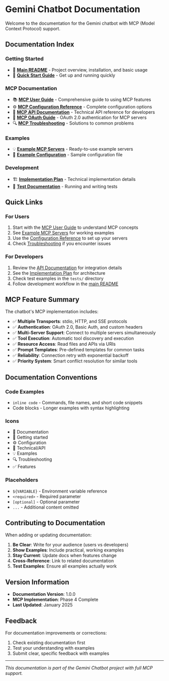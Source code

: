 # Gemini Chatbot Documentation

Welcome to the documentation for the Gemini chatbot with MCP (Model Context Protocol) support.

## Documentation Index

### Getting Started
- 📖 **[Main README](../README.md)** - Project overview, installation, and basic usage
- 🚀 **[Quick Start Guide](../README.md#quick-start)** - Get up and running quickly

### MCP Documentation
- 📚 **[MCP User Guide](mcp-guide.md)** - Comprehensive guide to using MCP features
- ⚙️ **[MCP Configuration Reference](mcp-config-reference.md)** - Complete configuration options
- 🔧 **[MCP API Documentation](mcp-api.md)** - Technical API reference for developers
- 🔐 **[MCP OAuth Guide](mcp-oauth-guide.md)** - OAuth 2.0 authentication for MCP servers
- 🔍 **[MCP Troubleshooting](mcp-troubleshooting.md)** - Solutions to common problems

### Examples
- 💡 **[Example MCP Servers](../examples/README.md)** - Ready-to-use example servers
- 📝 **[Example Configuration](../examples/mcp_config.json)** - Sample configuration file

### Development
- 🏗️ **[Implementation Plan](../plans/implement-mcp-client.md)** - Technical implementation details
- 🧪 **[Test Documentation](../README.md#testing)** - Running and writing tests

## Quick Links

### For Users
1. Start with the [MCP User Guide](mcp-guide.md) to understand MCP concepts
2. See [Example MCP Servers](../examples/README.md) for working examples
3. Use the [Configuration Reference](mcp-config-reference.md) to set up your servers
4. Check [Troubleshooting](mcp-troubleshooting.md) if you encounter issues

### For Developers
1. Review the [API Documentation](mcp-api.md) for integration details
2. See the [Implementation Plan](../plans/implement-mcp-client.md) for architecture
3. Check test examples in the `tests/` directory
4. Follow development workflow in the [main README](../README.md#development)

## MCP Feature Summary

The chatbot's MCP implementation includes:

- ✅ **Multiple Transports**: stdio, HTTP, and SSE protocols
- ✅ **Authentication**: OAuth 2.0, Basic Auth, and custom headers
- ✅ **Multi-Server Support**: Connect to multiple servers simultaneously
- ✅ **Tool Execution**: Automatic tool discovery and execution
- ✅ **Resource Access**: Read files and APIs via URIs
- ✅ **Prompt Templates**: Pre-defined templates for common tasks
- ✅ **Reliability**: Connection retry with exponential backoff
- ✅ **Priority System**: Smart conflict resolution for similar tools

## Documentation Conventions

### Code Examples
- `inline code` - Commands, file names, and short code snippets
- Code blocks - Longer examples with syntax highlighting

### Icons
- 📖 Documentation
- 🚀 Getting started
- ⚙️ Configuration
- 🔧 Technical/API
- 💡 Examples
- 🔍 Troubleshooting
- ✅ Features

### Placeholders
- `${VARIABLE}` - Environment variable reference
- `<required>` - Required parameter
- `[optional]` - Optional parameter
- `...` - Additional content omitted

## Contributing to Documentation

When adding or updating documentation:

1. **Be Clear**: Write for your audience (users vs developers)
2. **Show Examples**: Include practical, working examples
3. **Stay Current**: Update docs when features change
4. **Cross-Reference**: Link to related documentation
5. **Test Examples**: Ensure all examples actually work

## Version Information

- **Documentation Version**: 1.0.0
- **MCP Implementation**: Phase 4 Complete
- **Last Updated**: January 2025

## Feedback

For documentation improvements or corrections:
1. Check existing documentation first
2. Test your understanding with examples
3. Submit clear, specific feedback with examples

---

*This documentation is part of the Gemini Chatbot project with full MCP support.*